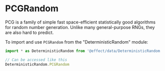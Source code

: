# PCGRandom

PCG is a family of simple fast space-efficient statistically good algorithms
for random number generation. Unlike many general-purpose RNGs, they are also
hard to predict.

To import and use `PCGRandom` from the "DeterministicRandom" module:

```ts
import * as DeterministicRandom from '@effect/data/DeterministicRandom'

// Can be accessed like this
DeterministicRandom.PCGRandom
```
